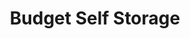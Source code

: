 ---
title: "Budget Self Storage"
url: /saint-petersburg/budget-self-storage-94th-avenue-north/
shop: Mieten
---